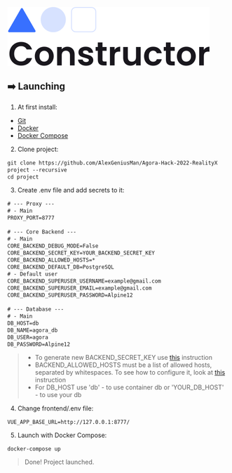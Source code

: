 ![Constructor](./readme-sources/logo.svg)


## ➡️ Launching

1. At first install:

- [Git](https://git-scm.com/book/en/v2/Getting-Started-Installing-Git)
- [Docker](https://docs.docker.com/get-docker/)
- [Docker Compose](https://docs.docker.com/compose/install/)

2. Clone project:

```
git clone https://github.com/AlexGeniusMan/Agora-Hack-2022-RealityX project --recursive
cd project
```

3. Create .env file and add secrets to it:

```
# --- Proxy ---
# - Main
PROXY_PORT=8777

# --- Core Backend ---
# - Main
CORE_BACKEND_DEBUG_MODE=False
CORE_BACKEND_SECRET_KEY=YOUR_BACKEND_SECRET_KEY
CORE_BACKEND_ALLOWED_HOSTS=*
CORE_BACKEND_DEFAULT_DB=PostgreSQL
# - Default user
CORE_BACKEND_SUPERUSER_USERNAME=example@gmail.com
CORE_BACKEND_SUPERUSER_EMAIL=example@gmail.com
CORE_BACKEND_SUPERUSER_PASSWORD=Alpine12

# --- Database ---
# - Main
DB_HOST=db
DB_NAME=agora_db
DB_USER=agora
DB_PASSWORD=Alpine12
```

> - To generate new BACKEND_SECRET_KEY use [this](https://stackoverflow.com/a/57678930/14355198) instruction
> - BACKEND_ALLOWED_HOSTS must be a list of allowed hosts, separated by whitespaces. To see how to configure it, look at [this](https://docs.djangoproject.com/en/3.2/ref/settings/#allowed-hosts) instruction
> - For DB_HOST use 'db' - to use container db or 'YOUR_DB_HOST' - to use your db

4. Change frontend/.env file:

```
VUE_APP_BASE_URL=http://127.0.0.1:8777/
```

5. Launch with Docker Compose:

```
docker-compose up
```

> Done! Project launched.
